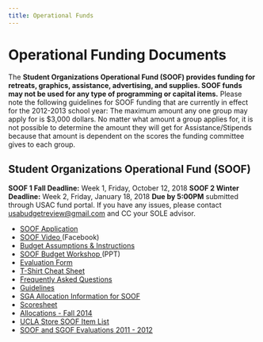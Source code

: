 ```yaml
---
title: Operational Funds
---
```


# Operational Funding Documents

The **Student Organizations Operational Fund (SOOF) provides funding for
retreats, graphics, assistance, advertising, and supplies. SOOF funds
may not be used for any type of
programming or capital items.** Please note the following guidelines for
SOOF funding that are currently in effect for the 2012-2013 school year:
The maximum amount any one group may apply for is $3,000 dollars. No
matter what amount a group applies for, it is not possible to determine
the amount they will get for Assistance/Stipends because that amount is
dependent on the scores the funding committee gives to each group.

## Student Organizations Operational Fund (SOOF)

**SOOF 1 Fall Deadline:** Week 1, Friday, October 12, 2018
**SOOF 2 Winter Deadline:** Week 2, Friday, January 18, 2018
**Due by 5:00PM** submitted through USAC fund portal.
If you have any issues, please contact <usabudgetreview@gmail.com> and
CC your SOLE advisor.

-   [SOOF Application ](https://www.usacfunds.ucla.edu/fundapp/soof/)
-   [SOOF
    Video ](http://www.facebook.com/?ref=home#!/video/video.php?v=555051909424&comments) (Facebook)
-   [Budget Assumptions &
    Instructions ](docs/SOOF%20Budget%20and%20Assumptions%20(final).pdf)
-   [SOOF Budget Workshop ](docs/soof_workshop.ppt) (PPT)
-   [Evaluation Form ](docs/soof_evaluation.doc)
-   [T-Shirt Cheat Sheet ](docs/TShirtCheatSheet.pdf)
-   [Frequently Asked Questions ](docs/soof_faq.doc)
-   [Guidelines ](docs/SOOF%20Guideline%20Sheet%20Revised.pdf)
-   [SGA Allocation Information for
    SOOF ](docs/SOOF%20Instructions-oct2013.pdf)
-   [Scoresheet ](docs/soof_scoresheet.doc)
-   [Allocations - Fall
    2014](docs/SOOF%20Allocations%20-%20Fall%202014-2015.pdf)
-   [UCLA Store SOOF Item List ](docs/soof_item.xls)
-   [SOOF and SGOF Evaluations 2011 -
    2012 ](http://tinyurl.com/SOOFEVAL2011-2012)
